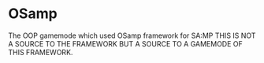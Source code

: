 OSamp
=====

The OOP gamemode which used OSamp framework for SA:MP
THIS IS NOT A SOURCE TO THE FRAMEWORK BUT A SOURCE TO A GAMEMODE OF THIS FRAMEWORK.
